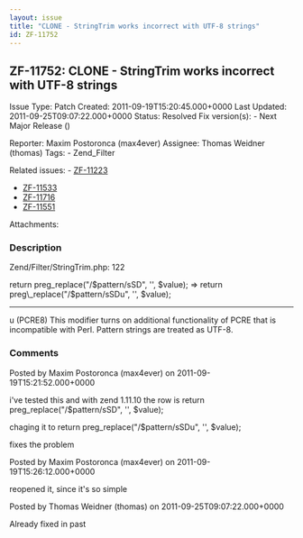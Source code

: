 ```yaml
---
layout: issue
title: "CLONE - StringTrim works incorrect with UTF-8 strings"
id: ZF-11752
---
```


ZF-11752: CLONE - StringTrim works incorrect with UTF-8 strings
---------------------------------------------------------------

 Issue Type: Patch Created: 2011-09-19T15:20:45.000+0000 Last Updated: 2011-09-25T09:07:22.000+0000 Status: Resolved Fix version(s): - Next Major Release ()
 
 Reporter:  Maxim Postoronca (max4ever)  Assignee:  Thomas Weidner (thomas)  Tags: - Zend\_Filter
 
 Related issues: - [ZF-11223](/issues/browse/ZF-11223)
- [ZF-11533](/issues/browse/ZF-11533)
- [ZF-11716](/issues/browse/ZF-11716)
- [ZF-11551](/issues/browse/ZF-11551)
 
 Attachments: 
### Description

Zend/Filter/StringTrim.php: 122

return preg\_replace("/$pattern/sSD", '', $value); => return preg\_replace("/$pattern/sSDu", '', $value);

- - - - - -

u (PCRE8) This modifier turns on additional functionality of PCRE that is incompatible with Perl. Pattern strings are treated as UTF-8.

 

 

### Comments

Posted by Maxim Postoronca (max4ever) on 2011-09-19T15:21:52.000+0000

i've tested this and with zend 1.11.10 the row is return preg\_replace("/$pattern/sSD", '', $value);

chaging it to return preg\_replace("/$pattern/sSDu", '', $value);

fixes the problem

 

 

Posted by Maxim Postoronca (max4ever) on 2011-09-19T15:26:12.000+0000

reopened it, since it's so simple

 

 

Posted by Thomas Weidner (thomas) on 2011-09-25T09:07:22.000+0000

Already fixed in past

 

 